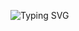 ![Typing SVG](https://readme-typing-svg.demolab.com?size=24&duration=2200&pause=900&color=00FF00&center=true&vCenter=true&repeat=false&width=980&lines=%5BSEVERNAYA+CONTROL%5D;OPERATOR:+NICK+%28CLEARLOTUS%29;PROGRAM:+GOLDENEYE;LOGIN:+NICK;PASSCODE:+********;AUTHORIZING...;ACCESS+GRANTED;CONSOLE:+LEVEL+7+PRIVILEGES+CONFIRMED;ORBITAL+LINK:+PETYA+%E2%80%93+ACQUIRED;SECONDARY+LINK:+MISCHA+%E2%80%93+STANDBY;PERIGEE+WINDOW:+T-04%3A00;ARMING+PROTOCOL:+TWO-KEY+SEQUENCE;KEY+A:+TURNED;KEY+B:+TURNED;ARMING:+CONFIRMED;TARGET:+LONDON+%28MI6%29+LOADED;ANTENNA:+CUBA+DISH+ALIGNMENT;AZIMUTH:+LOCKED;ELEVATION:+LOCKED;UPLINK:+JANUS+%28ENCRYPTED%29+STABLE;PAYLOAD:+EMP+PARAMETERS+READY;TRANSMIT+COMMAND:+QUEUED;NATALYA+OVERRIDE:+PRESENT;TRANSMISSION:+ABORTED;SYSTEM+STATE:+SAFE;>>>+AWAITING+FURTHER+COMMANDS)



